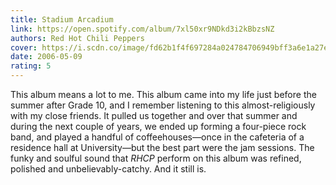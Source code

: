 ```yaml
---
title: Stadium Arcadium
link: https://open.spotify.com/album/7xl50xr9NDkd3i2kBbzsNZ
authors: Red Hot Chili Peppers
cover: https://i.scdn.co/image/fd62b1f4f697284a024784706949bff3a6e1a27e
date: 2006-05-09
rating: 5
---
```


This album means a lot to me. This album came into my life just before the summer after Grade 10, and I remember listening to this almost-religiously with my close friends. It pulled us together and over that summer and during the next couple of years, we ended up forming a four-piece rock band, and played a handful of coffeehouses—once in the cafeteria of a residence hall at University—but the best part were the jam sessions. The funky and soulful sound that *RHCP* perform on this album was refined, polished and unbelievably-catchy. And it still is.
